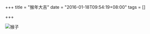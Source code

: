 +++
title = "猴年大吉"
date = "2016-01-18T09:54:19+08:00"
tags = []

+++


![猴子](https://cornellchem.wikispaces.com/file/view/evolution.jpg/567817861/evolution.jpg)
